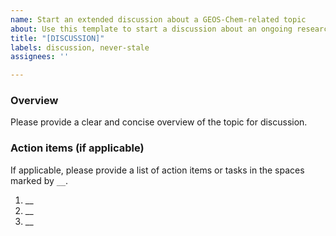 ```yaml
---
name: Start an extended discussion about a GEOS-Chem-related topic
about: Use this template to start a discussion about an ongoing research matter or open-ended development project.
title: "[DISCUSSION]"
labels: discussion, never-stale
assignees: ''

---
```


### Overview
Please provide a clear and concise overview of the topic for discussion.

### Action items (if applicable)
If applicable, please provide a list of action items or tasks in the spaces marked by `__`.
1. __
2. __
3. __
